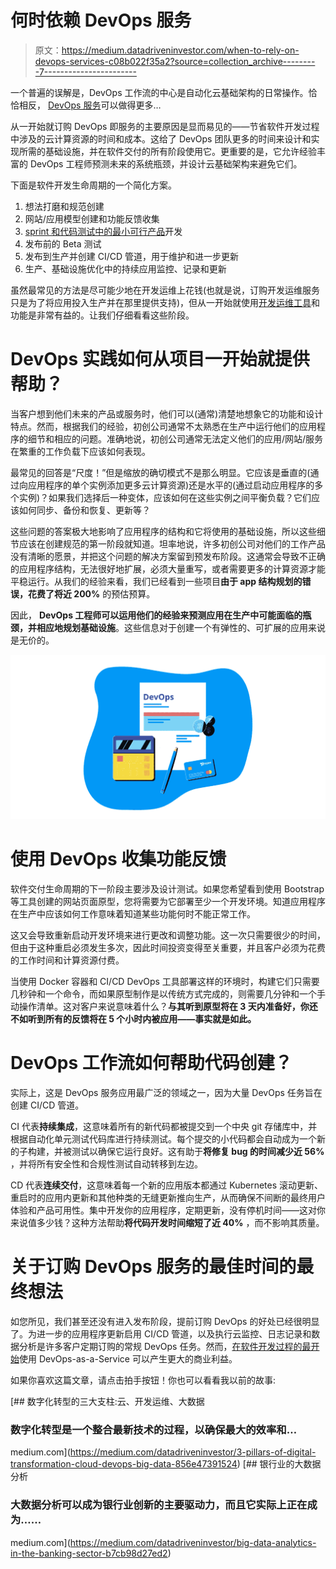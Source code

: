 # 何时依赖 DevOps 服务

> 原文：<https://medium.datadriveninvestor.com/when-to-rely-on-devops-services-c08b022f35a2?source=collection_archive---------7----------------------->

一个普遍的误解是，DevOps 工作流的中心是自动化云基础架构的日常操作。恰恰相反， [DevOps 服务](https://itsvit.com/our-services/devops-service-provider/)可以做得更多…

从一开始就订购 DevOps 即服务的主要原因是显而易见的——节省软件开发过程中涉及的云计算资源的时间和成本。这给了 DevOps 团队更多的时间来设计和实现所需的基础设施，并在软件交付的所有阶段使用它。更重要的是，它允许经验丰富的 DevOps 工程师预测未来的系统瓶颈，并设计云基础架构来避免它们。

下面是软件开发生命周期的一个简化方案。

1.  想法打磨和规范创建
2.  网站/应用模型创建和功能反馈收集
3.  [sprint 和代码测试中的最小可行产品](https://itsvit.com/blog/mvp-not-enough-product-must-awesome/)开发
4.  发布前的 Beta 测试
5.  发布到生产并创建 CI/CD 管道，用于维护和进一步更新
6.  生产、基础设施优化中的持续应用监控、记录和更新

虽然最常见的方法是尽可能少地在开发运维上花钱(也就是说，订购开发运维服务只是为了将应用投入生产并在那里提供支持)，但从一开始就使用[开发运维工具](https://itsvit.com/blog/must-have-devops-tools-make-things-right-get-go/)和功能是非常有益的。让我们仔细看看这些阶段。

# DevOps 实践如何从项目一开始就提供帮助？

当客户想到他们未来的产品或服务时，他们可以(通常)清楚地想象它的功能和设计特点。然而，根据我们的经验，初创公司通常不太熟悉在生产中运行他们的应用程序的细节和相应的问题。准确地说，初创公司通常无法定义他们的应用/网站/服务在繁重的工作负载下应该如何表现。

最常见的回答是“尺度！”但是缩放的确切模式不是那么明显。它应该是垂直的(通过向应用程序的单个实例添加更多云计算资源)还是水平的(通过启动应用程序的多个实例)？如果我们选择后一种变体，应该如何在这些实例之间平衡负载？它们应该如何同步、备份和恢复、更新等？

这些问题的答案极大地影响了应用程序的结构和它将使用的基础设施，所以这些细节应该在创建规范的第一阶段就知道。坦率地说，许多初创公司对他们的工作产品没有清晰的愿景，并把这个问题的解决方案留到预发布阶段。这通常会导致不正确的应用程序结构，无法很好地扩展，必须大量重写，或者需要更多的计算资源才能平稳运行。从我们的经验来看，我们已经看到一些项目**由于 app 结构规划的错误，花费了将近 200%** 的预估预算。

因此， **DevOps 工程师可以运用他们的经验来预测应用在生产中可能面临的瓶颈，并相应地规划基础设施**。这些信息对于创建一个有弹性的、可扩展的应用来说是无价的。

![](img/3ad79abb5ddc5a849a5f0aa7473b8d4d.png)

# 使用 DevOps 收集功能反馈

软件交付生命周期的下一阶段主要涉及设计测试。如果您希望看到使用 Bootstrap 等工具创建的网站页面原型，您将需要为它部署至少一个开发环境。知道应用程序在生产中应该如何工作意味着知道某些功能何时不能正常工作。

这又会导致重新启动开发环境来进行更改和调整功能。这一次只需要很少的时间，但由于这种重启必须发生多次，因此时间投资变得至关重要，并且客户必须为花费的工作时间和计算资源付费。

当使用 Docker 容器和 CI/CD DevOps 工具部署这样的环境时，构建它们只需要几秒钟和一个命令，而如果原型制作是以传统方式完成的，则需要几分钟和一个手动操作清单。这对客户来说意味着什么？**与其听到原型将在 3 天内准备好，你还不如听到所有的反馈将在 5 个小时内被应用——事实就是如此。**

# DevOps 工作流如何帮助代码创建？

实际上，这是 DevOps 服务应用最广泛的领域之一，因为大量 DevOps 任务旨在创建 CI/CD 管道。

CI 代表**持续集成**，这意味着所有的新代码都被提交到一个中央 git 存储库中，并根据自动化单元测试代码库进行持续测试。每个提交的小代码都会自动成为一个新的子构建，并被测试以确保它运行良好。这有助于**将修复 bug 的时间减少近 56%** ，并将所有安全性和合规性测试自动转移到左边。

CD 代表**连续交付**，这意味着每一个新的应用版本都通过 Kubernetes 滚动更新、重启时的应用内更新和其他种类的无缝更新推向生产，从而确保不间断的最终用户体验和产品可用性。集中开发你的应用程序，定期更新，没有停机时间——这对你来说值多少钱？这种方法帮助**将代码开发时间缩短了近 40%** ，而不影响其质量。

# 关于订购 DevOps 服务的最佳时间的最终想法

如您所见，我们甚至还没有进入发布阶段，提前订购 DevOps 的好处已经很明显了。为进一步的应用程序更新启用 CI/CD 管道，以及执行云监控、日志记录和数据分析是许多客户定期订购的常规 DevOps 任务。然而，[在软件开发过程的最开始](https://itsvit.com/our-services/devops-service-provider/)使用 DevOps-as-a-Service 可以产生更大的商业利益。

如果你喜欢这篇文章，请点击拍手按钮！你也可以看看我以前的故事:

[](https://medium.com/datadriveninvestor/3-pillars-of-digital-transformation-cloud-devops-big-data-856e47391524) [## 数字化转型的三大支柱:云、开发运维、大数据

### 数字化转型是一个整合最新技术的过程，以确保最大的效率和…

medium.com](https://medium.com/datadriveninvestor/3-pillars-of-digital-transformation-cloud-devops-big-data-856e47391524) [](https://medium.com/datadriveninvestor/big-data-analytics-in-the-banking-sector-b7cb98d27ed2) [## 银行业的大数据分析

### 大数据分析可以成为银行业创新的主要驱动力，而且它实际上正在成为……

medium.com](https://medium.com/datadriveninvestor/big-data-analytics-in-the-banking-sector-b7cb98d27ed2)